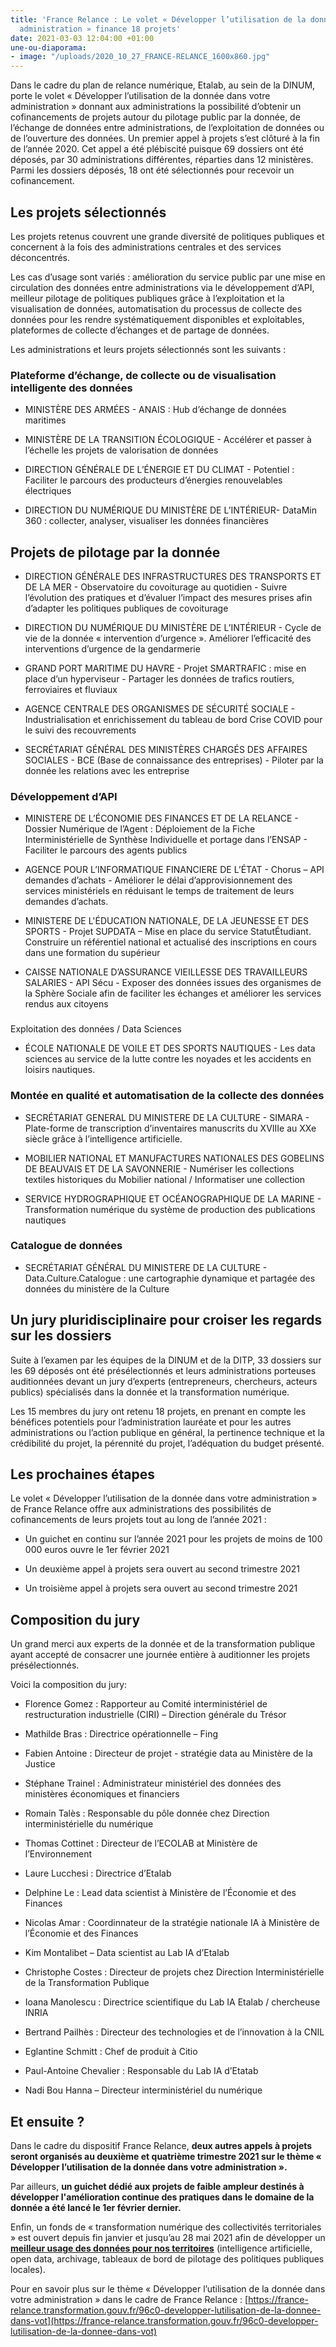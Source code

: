 ```yaml
---
title: 'France Relance : Le volet « Développer l’utilisation de la donnée dans votre
  administration » finance 18 projets'
date: 2021-03-03 12:04:00 +01:00
une-ou-diaporama:
- image: "/uploads/2020_10_27_FRANCE-RELANCE_1600x860.jpg"
---
```


Dans le cadre du plan de relance numérique, Etalab, au sein de la DINUM, porte le volet « Développer l’utilisation de la donnée dans votre administration » donnant aux administrations la possibilité d’obtenir un cofinancements de projets autour du pilotage public par la donnée, de l’échange de données entre administrations, de l’exploitation de données ou de l’ouverture des données. Un premier appel à projets s’est clôturé à la fin de l’année 2020. Cet appel a été plébiscité puisque 69 dossiers ont été déposés, par 30 administrations différentes, réparties dans 12 ministères. Parmi les dossiers déposés, 18 ont été sélectionnés pour recevoir un cofinancement.

## Les projets sélectionnés

Les projets retenus couvrent une grande diversité de politiques publiques et concernent à la fois des administrations centrales et des services déconcentrés.

Les cas d’usage sont variés : amélioration du service public par une mise en circulation des données entre administrations via le développement d’API, meilleur pilotage de politiques publiques grâce à l’exploitation et la visualisation de données, automatisation du processus de collecte des données pour les rendre systématiquement disponibles et exploitables, plateformes de collecte d’échanges et de partage de données.

Les administrations et leurs projets sélectionnés sont les suivants :

### Plateforme d’échange, de collecte ou de visualisation intelligente des données

* MINISTÈRE DES ARMÉES - ANAIS : Hub d’échange de données maritimes

* MINISTÈRE DE LA TRANSITION ÉCOLOGIQUE - Accélérer et passer à l’échelle les projets de valorisation de données

* DIRECTION GÉNÉRALE DE L’ÉNERGIE ET DU CLIMAT - Potentiel : Faciliter le parcours des producteurs d’énergies renouvelables électriques

* DIRECTION DU NUMÉRIQUE DU MINISTÈRE DE L’INTÉRIEUR- DataMin 360 : collecter, analyser, visualiser les données financières

## Projets de pilotage par la donnée

* DIRECTION GÉNÉRALE DES INFRASTRUCTURES DES TRANSPORTS ET DE LA MER - Observatoire du covoiturage au quotidien - Suivre l’évolution des pratiques et d’évaluer l’impact des mesures prises afin d’adapter les politiques publiques de covoiturage

* DIRECTION DU NUMÉRIQUE DU MINISTÈRE DE L’INTÉRIEUR - Cycle de vie de la donnée « intervention d’urgence ». Améliorer l’efficacité des interventions d’urgence de la gendarmerie

* GRAND PORT MARITIME DU HAVRE - Projet SMARTRAFIC : mise en place d’un hyperviseur - Partager les données de trafics routiers, ferroviaires et fluviaux

* AGENCE CENTRALE DES ORGANISMES DE SÉCURITÉ SOCIALE - Industrialisation et enrichissement du tableau de bord Crise COVID pour le suivi des recouvrements

* SECRÉTARIAT GÉNÉRAL DES MINISTÈRES CHARGÉS DES AFFAIRES SOCIALES - BCE (Base de connaissance des entreprises) - Piloter par la donnée les relations avec les entreprise

### Développement d’API

* MINISTERE DE L’ÉCONOMIE DES FINANCES ET DE LA RELANCE - Dossier Numérique de l’Agent : Déploiement de la Fiche Interministérielle de Synthèse Individuelle et portage dans l’ENSAP - Faciliter le parcours des agents publics

* AGENCE POUR L’INFORMATIQUE FINANCIERE DE L’ÉTAT - Chorus – API demandes d’achats - Améliorer le délai d’approvisionnement des services ministériels en réduisant le temps de traitement de leurs demandes d’achats.

* MINISTERE DE L'ÉDUCATION NATIONALE, DE LA JEUNESSE ET DES SPORTS - Projet SUPDATA – Mise en place du service StatutÉtudiant. Construire un référentiel national et actualisé des inscriptions en cours dans une formation du supérieur

* CAISSE NATIONALE D’ASSURANCE VIEILLESSE DES TRAVAILLEURS SALARIES - API Sécu - Exposer des données issues des organismes de la Sphère Sociale afin de faciliter les échanges et améliorer les services rendus aux citoyens
### 
Exploitation des données / Data Sciences

* ÉCOLE NATIONALE DE VOILE ET DES SPORTS NAUTIQUES - Les data sciences au service de la lutte contre les noyades et les accidents en loisirs nautiques.

### Montée en qualité et automatisation de la collecte des données

* SECRÉTARIAT GENERAL DU MINISTERE DE LA CULTURE - SIMARA - Plate-forme de transcription d’inventaires manuscrits du XVIIIe au XXe siècle grâce à l’intelligence artificielle.

* MOBILIER NATIONAL ET MANUFACTURES NATIONALES DES GOBELINS DE BEAUVAIS ET DE LA SAVONNERIE - Numériser les collections textiles historiques du Mobilier national / Informatiser une collection

* SERVICE HYDROGRAPHIQUE ET OCÉANOGRAPHIQUE DE LA MARINE - Transformation numérique du système de production des publications nautiques

### Catalogue de données

* SECRÉTARIAT GÉNÉRAL DU MINISTERE DE LA CULTURE - Data.Culture.Catalogue : une cartographie dynamique et partagée des données du ministère de la Culture

## Un jury pluridisciplinaire pour croiser les regards sur les dossiers

Suite à l’examen par les équipes de la DINUM et de la DITP, 33 dossiers sur les 69 déposés ont été présélectionnés et leurs administrations porteuses auditionnées devant un jury d’experts (entrepreneurs, chercheurs, acteurs publics) spécialisés dans la donnée et la transformation numérique.

Les 15 membres du jury ont retenu 18 projets, en prenant en compte les bénéfices potentiels pour l’administration lauréate et pour les autres administrations ou l’action publique en général, la pertinence technique et la crédibilité du projet, la pérennité du projet, l’adéquation du budget présenté.

## Les prochaines étapes

Le volet « Développer l’utilisation de la donnée dans votre administration » de France Relance offre aux administrations des possibilités de cofinancements de leurs projets tout au long de l’année 2021 :

* Un guichet en continu sur l’année 2021 pour les projets de moins de 100 000 euros ouvre le 1er février 2021

* Un deuxième appel à projets sera ouvert au second trimestre 2021

* Un troisième appel à projets sera ouvert au second trimestre 2021

## Composition du jury

Un grand merci aux experts de la donnée et de la transformation publique ayant accepté de consacrer une journée entière à auditionner les projets présélectionnés.

Voici la composition du jury:

* Florence Gomez : Rapporteur au Comité interministériel de restructuration industrielle (CIRI) – Direction générale du Trésor

* Mathilde Bras : Directrice opérationnelle – Fing

* Fabien Antoine : Directeur de projet - stratégie data au Ministère de la Justice

* Stéphane Trainel : Administrateur ministériel des données des ministères économiques et financiers

* Romain Talès : Responsable du pôle donnée chez Direction interministérielle du numérique

* Thomas Cottinet : Directeur de l’ECOLAB at Ministère de l’Environnement

* Laure Lucchesi : Directrice d’Etalab

* Delphine Le : Lead data scientist à Ministère de l’Économie et des Finances

* Nicolas Amar : Coordinnateur de la stratégie nationale IA à Ministère de l’Économie et des Finances

* Kim Montalibet – Data scientist au Lab IA d’Etalab

* Christophe Costes : Directeur de projets chez Direction Interministérielle de la Transformation Publique

* Ioana Manolescu : Directrice scientifique du Lab IA Etalab / chercheuse INRIA

* Bertrand Pailhès : Directeur des technologies et de l’innovation à la CNIL

* Eglantine Schmitt : Chef de produit à Citio

* Paul-Antoine Chevalier : Responsable du Lab IA d’Etatab

* Nadi Bou Hanna – Directeur interministériel du numérique

## Et ensuite ?

Dans le cadre du dispositif France Relance, **deux autres appels à projets seront organisés au deuxième et quatrième trimestre 2021 sur le thème « Développer l’utilisation de la donnée dans votre administration ».**

Par ailleurs, **un guichet dédié aux projets de faible ampleur destinés à développer l'amélioration continue des pratiques dans le domaine de la donnée a été lancé le 1er février dernier.**

Enfin, un fonds de « transformation numérique des collectivités territoriales » est ouvert depuis fin janvier et jusqu’au 28 mai 2021 afin de développer un **[meilleur usage des données pour nos territoires](https://france-relance.transformation.gouv.fr/dbbc-developper-lutilisation-de-la-donnee-dans-vot/)** (intelligence artificielle, open data, archivage, tableaux de bord de pilotage des politiques publiques locales).

Pour en savoir plus sur le thème « Développer l’utilisation de la donnée dans votre administration » dans le cadre de France Relance : [https://france-relance.transformation.gouv.fr/96c0-developper-lutilisation-de-la-donnee-dans-vot](https://france-relance.transformation.gouv.fr/96c0-developper-lutilisation-de-la-donnee-dans-vot)